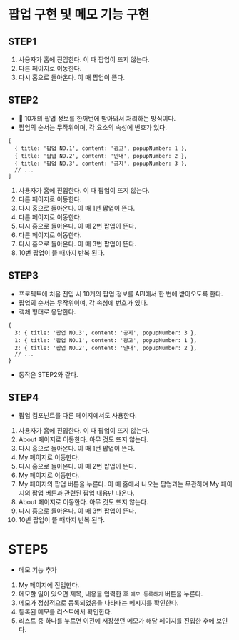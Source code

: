 # 팝업 구현 및 메모 기능 구현

## STEP1

1. 사용자가 홈에 진입한다. 이 때 팝업이 뜨지 않는다.
2. 다른 페이지로 이동한다.
3. 다시 홈으로 돌아온다. 이 때 팝업이 뜬다.

## STEP2

- 🚨 10개의 팝업 정보를 한꺼번에 받아와서 처리하는 방식이다.
- 팝업의 순서는 무작위이며, 각 요소의 속성에 번호가 있다.

```
[
  { title: '팝업 NO.1', content: '광고', popupNumber: 1 },
  { title: '팝업 NO.2', content: '안내', popupNumber: 2 },
  { title: '팝업 NO.3', content: '공지', popupNumber: 3 },
  // ...
]
```

1. 사용자가 홈에 진입한다. 이 때 팝업이 뜨지 않는다.
2. 다른 페이지로 이동한다.
3. 다시 홈으로 돌아온다. 이 때 1번 팝업이 뜬다.
4. 다른 페이지로 이동한다.
5. 다시 홈으로 돌아온다. 이 때 2번 팝업이 뜬다.
6. 다른 페이지로 이동한다.
7. 다시 홈으로 돌아온다. 이 때 3번 팝업이 뜬다.
8. 10번 팝업이 뜰 때까지 반복 된다.

## STEP3

- 프로젝트에 처음 진입 시 10개의 팝업 정보를 API에서 한 번에 받아오도록 한다.
- 팝업의 순서는 무작위이며, 각 속성에 번호가 있다.
- 객체 형태로 응답한다.

```
{
  3: { title: '팝업 NO.3', content: '공지', popupNumber: 3 },
  1: { title: '팝업 NO.1', content: '광고', popupNumber: 1 },
  2: { title: '팝업 NO.2', content: '안내', popupNumber: 2 },
  // ...
}
```

- 동작은 STEP2와 같다.

## STEP4

- 팝업 컴포넌트를 다른 페이지에서도 사용한다.

1. 사용자가 홈에 진입한다. 이 때 팝업이 뜨지 않는다.
2. About 페이지로 이동한다. 아무 것도 뜨지 않는다.
3. 다시 홈으로 돌아온다. 이 때 1번 팝업이 뜬다.
4. My 페이지로 이동한다.
5. 다시 홈으로 돌아온다. 이 때 2번 팝업이 뜬다.
6. My 페이지로 이동한다.
7. My 페이지의 팝업 버튼을 누른다. 이 때 홈에서 나오는 팝업과는 무관하며 My 페이지의 팝업 버튼과 관련된 팝업 내용만 나온다.
8. About 페이지로 이동한다. 아무 것도 뜨지 않는다.
9. 다시 홈으로 돌아온다. 이 때 3번 팝업이 뜬다.
10. 10번 팝업이 뜰 때까지 반복 된다.

# STEP5

- 메모 기능 추가

1. My 페이지에 진입한다.
2. 메모할 일이 있으면 제목, 내용을 입력한 후 `메모 등록하기` 버튼을 누른다.
3. 메모가 정상적으로 등록되었음을 나타내는 메시지를 확인한다.
4. 등록된 메모를 리스트에서 확인한다.
5. 리스트 중 하나를 누르면 이전에 저장했던 메모가 해당 페이지를 진입한 후에 보인다.
